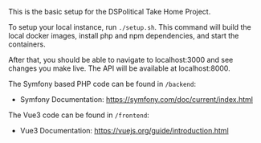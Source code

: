 This is the basic setup for the DSPolitical Take Home Project.

To setup your local instance, run `./setup.sh`. This command will build the local docker images, install php and npm dependencies, and start the containers.

After that, you should be able to navigate to localhost:3000 and see changes you make live. The API will be available at localhost:8000.

The Symfony based PHP code can be found in `/backend`:
- Symfony Documentation: https://symfony.com/doc/current/index.html

The Vue3 code can be found in `/frontend`:
- Vue3 Documentation: https://vuejs.org/guide/introduction.html